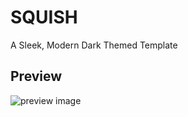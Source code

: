 # SQUISH
A Sleek, Modern Dark Themed Template

## Preview
![preview image](https://github.com/projectfinalaudio/squish/blob/master/squish_preview.png?raw=true)

